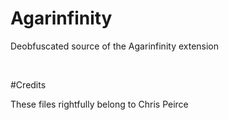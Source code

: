# Agarinfinity
Deobfuscated source of the Agarinfinity extension 

<br>

#Credits 

These files rightfully belong to Chris Peirce
